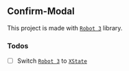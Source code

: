 ## Confirm-Modal

This project is made with [`Robot 3`](https://thisrobot.life/) library.

### Todos

- [ ] Switch [`Robot 3`](https://thisrobot.life/) to [`XState`](https://xstate.js.org/docs/)

